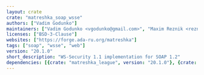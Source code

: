 ```yaml
---
layout: crate
crate: "matreshka_soap_wsse"
authors: ["Vadim Godunko"]
maintainers: ["Vadim Godunko <vgodunko@gmail.com>", "Maxim Reznik <reznikmm@gmail.com>"]
licenses: ["BSD-3-Clause"]
websites: ["https://forge.ada-ru.org/matreshka"]
tags: ["soap", "wsse", "web"]
version: "20.1.0"
short_description: "WS-Security 1.1 implementation for SOAP 1.2"
dependencies: [{crate: "matreshka_league", version: "20.1.0"}, {crate: "matreshka_soap", version: "20.1.0"}]
---
```



